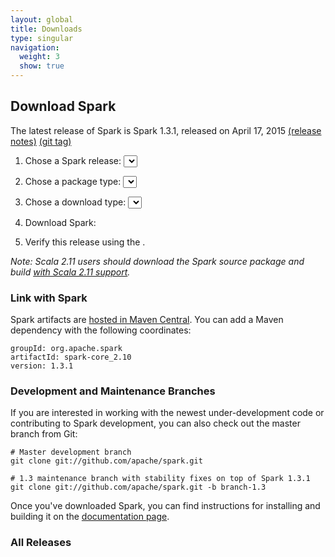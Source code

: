 ```yaml
---
layout: global
title: Downloads
type: singular
navigation:
  weight: 3
  show: true
---
```


<script type="text/javascript">
$(document).ready(function() {
  initDownloads();
  initReleaseNotes();
});
</script>

## Download Spark

The latest release of Spark is Spark 1.3.1, released on April 17, 2015
<a href="{{site.url}}releases/spark-release-1-3-1.html">(release notes)</a>
<a href="https://git-wip-us.apache.org/repos/asf?p=spark.git;a=commit;h=3e8391327ba586eaf54447043bd526d919043a44">(git tag)</a><br/>

1. Chose a Spark release:
  <select id="sparkVersionSelect" onChange="javascript:onVersionSelect();"></select><br>

2. Chose a package type:
  <select id="sparkPackageSelect" onChange="javascript:onPackageSelect();"></select><br>

3. Chose a download type:
  <select id="sparkDownloadSelect" onChange="javascript:onDownloadSelect()"></select><br>

4. Download Spark: <span id="spanDownloadLink"></span>

5. Verify this release using the <span id="sparkDownloadVerify"></span>.

_Note: Scala 2.11 users should download the Spark source package and build
[with Scala 2.11 support](http://spark.apache.org/docs/latest/building-spark.html#building-for-scala-211)._

### Link with Spark
Spark artifacts are [hosted in Maven Central](http://search.maven.org/#browse%7C1686516968). You can add a Maven dependency with the following coordinates:

    groupId: org.apache.spark
    artifactId: spark-core_2.10
    version: 1.3.1

### Development and Maintenance Branches
If you are interested in working with the newest under-development code or contributing to Spark development, you can also check out the master branch from Git:

    # Master development branch
    git clone git://github.com/apache/spark.git

    # 1.3 maintenance branch with stability fixes on top of Spark 1.3.1
    git clone git://github.com/apache/spark.git -b branch-1.3

Once you've downloaded Spark, you can find instructions for installing and building it on the <a href="{{site.url}}documentation.html">documentation page</a>.

<h3 id="all-releases">All Releases</h3>
<ul id="sparkReleaseNotes">
